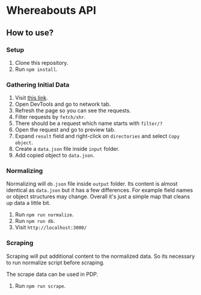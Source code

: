 # Whereabouts API

## How to use?

### Setup

1. Clone this repository.
2. Run `npm install`.

### Gathering Initial Data

1. Visit [this link](https://www.kojaro.com/attraction/list/%D8%AA%D9%87%D8%B1%D8%A7%D9%86-118-ci/).
2. Open DevTools and go to network tab.
3. Refresh the page so you can see the requests.
4. Filter requests by `fetch/xhr`.
5. There should be a request which name starts with `filter/?`
6. Open the request and go to preview tab.
7. Expand `result` field and right-click on `directories` and select `Copy object`.
8. Create a `data.json` file inside `input` folder.
9. Add copied object to `data.json`.

### Normalizing

Normalizing will `db.json` file inside `output` folder.
Its content is almost identical as `data.json` but it has a few differences.
For example field names or object structures may change.
Overall it's just a simple map that cleans up data a little bit.

1. Run `npm run normalize`.
2. Run `npm run db`.
3. Visit `http://localhost:3000/`

### Scraping

Scraping will put additional content to the normalized data.
So its necessary to run normalize script before scraping.

The scrape data can be used in PDP.

1. Run `npm run scrape`.
